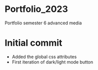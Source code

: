 # Portfolio_2023
Portfolio semester 6 advanced media

<h1>Initial commit</h1>
<p>
    <ul>
    <li>Added the global css attributes</li>
    <li>First iteration of dark/light mode button</li>
    </ul>
</p>